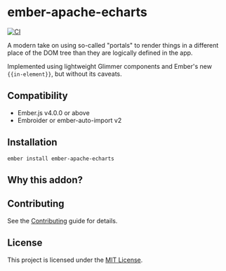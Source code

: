 ember-apache-echarts
==============================================================================

[![CI](https://github.com/crunchybananas/ember-apache-echards/actions/workflows/ci.yml/badge.svg)](https://github.com/crunchybananas/ember-apache-echarts/actions/workflows/ci.yml)

A modern take on using so-called "portals" to render things in a
different place of the DOM tree than they are logically defined in the app.

Implemented using lightweight Glimmer components and Ember's new `{{in-element}}`,
but without its caveats.


Compatibility
------------------------------------------------------------------------------

* Ember.js v4.0.0 or above
* Embroider or ember-auto-import v2


Installation
------------------------------------------------------------------------------

```
ember install ember-apache-echarts
```


Why this addon?
------------------------------------------------------------------------------



Contributing
------------------------------------------------------------------------------

See the [Contributing](CONTRIBUTING.md) guide for details.


License
------------------------------------------------------------------------------

This project is licensed under the [MIT License](LICENSE.md).

